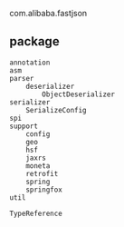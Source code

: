 com.alibaba.fastjson
## package
```
annotation
asm
parser
    deserializer
        ObjectDeserializer
serializer
    SerializeConfig
spi
support
    config
    geo
    hsf
    jaxrs
    moneta
    retrofit
    spring
    springfox
util

TypeReference

```
